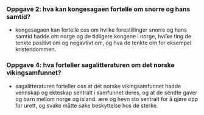 ### Oppgave 2: hva kan kongesagaen fortelle om snorre og hans samtid?
- kongesagaen kan fortelle oss om hvilke forestillinger snorre og hans samtid hadde om norge og de tidligere kongene i norge, hvilke ting de tenkte positivt om og negavtivt om,
    og hva de tenkte om for eksempel kristendommen.

### Oppgave 4: hva forteller sagalitteraturen om det norske vikingsamfunnet?
- sagalitteraturen forteller oss at det norske vikingsamfunnet hadde vennskap og ekteskap sentralt i samfunnet deres, og at de sendte gaver og barn mellom norge og island.
    ære og hevn sto sentralt for å gjøre opp for urett, og svake måtte søke beskyttelse hos de sterke.
